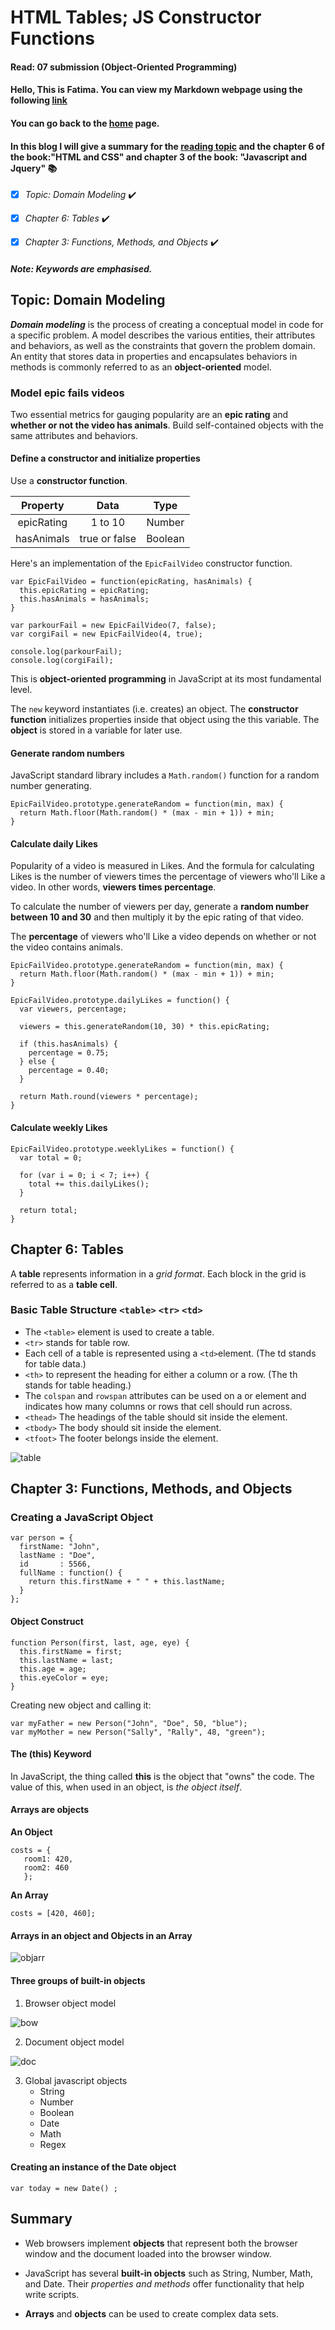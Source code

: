 # HTML Tables; JS Constructor Functions
#### Read: 07 submission (Object-Oriented Programming)

#### Hello, This is Fatima. You can view my Markdown webpage using the following [link](https://fati-ma.github.io/201-reading-notes/class-07)
#### You can go back to the [home](https://fati-ma.github.io/201-reading-notes/) page.

#### In this blog I will give a summary for the [reading topic](https://github.com/codefellows/domain_modeling#domain-modeling) and the chapter 6 of the book:"HTML and CSS" and  chapter 3 of the book: "Javascript and Jquery" :books: 


- [x] *Topic: Domain Modeling* ✔️
- [x] *Chapter 6: Tables* ✔️
- [x] *Chapter 3: Functions, Methods, and Objects* ✔️


##### Note: Keywords are emphasised.


## Topic: Domain Modeling

***Domain modeling*** is the process of creating a conceptual model in code for a specific problem. A model describes the various entities, their attributes and behaviors, as well as the constraints that govern the problem domain. An entity that stores data in properties and encapsulates behaviors in methods is commonly referred to as an **object-oriented** model.

### Model epic fails videos

Two essential metrics for gauging popularity are an **epic rating** and **whether or not the video has animals**.
Build self-contained objects with the same attributes and behaviors.

#### Define a constructor and initialize properties

Use a **constructor function**.


| Property      | Data | Type     |
| :---:        |    :----:   |          :---: |
| epicRating      | 1 to 10       | Number   |
| hasAnimals   | true or false        | Boolean      |


Here's an implementation of the `EpicFailVideo` constructor function.

```
var EpicFailVideo = function(epicRating, hasAnimals) {
  this.epicRating = epicRating;
  this.hasAnimals = hasAnimals;
}

var parkourFail = new EpicFailVideo(7, false);
var corgiFail = new EpicFailVideo(4, true);

console.log(parkourFail);
console.log(corgiFail);
```

This is **object-oriented programming** in JavaScript at its most fundamental level.

The `new` keyword instantiates (i.e. creates) an object.
The **constructor function** initializes properties inside that object using the this variable.
The **object** is stored in a variable for later use.

#### Generate random numbers

JavaScript standard library includes a `Math.random()` function for a random number generating.

```
EpicFailVideo.prototype.generateRandom = function(min, max) {
  return Math.floor(Math.random() * (max - min + 1)) + min;
}
```

#### Calculate daily Likes

Popularity of a video is measured in Likes. And the formula for calculating Likes is the number of viewers times the percentage of viewers who'll Like a video. In other words, **viewers times percentage**.

To calculate the number of viewers per day, generate a **random number between 10 and 30** and then multiply it by the epic rating of that video.

The **percentage** of viewers who'll Like a video depends on whether or not the video contains animals.

```
EpicFailVideo.prototype.generateRandom = function(min, max) {
  return Math.floor(Math.random() * (max - min + 1)) + min;
}

EpicFailVideo.prototype.dailyLikes = function() {
  var viewers, percentage;

  viewers = this.generateRandom(10, 30) * this.epicRating;

  if (this.hasAnimals) {
    percentage = 0.75;
  } else {
    percentage = 0.40;
  }

  return Math.round(viewers * percentage);
}
```

#### Calculate weekly Likes

```
EpicFailVideo.prototype.weeklyLikes = function() {
  var total = 0;

  for (var i = 0; i < 7; i++) {
    total += this.dailyLikes();
  }

  return total;
}
```


## Chapter 6: Tables

A **table** represents information in a *grid format*. 
Each block in the grid is referred to as a **table cell**.

### Basic Table Structure `<table>`  `<tr>`  `<td>`

- The `<table>` element is used to create a table.
- `<tr>` stands for table row.
- Each cell of a table is represented using a `<td>`element. (The td stands for table data.)
- `<th>` to represent the heading for either a column or a row. (The th stands for table heading.) 
- The `colspan` and `rowspan` attributes can be used on a <th> or <td> element and indicates how many columns or rows that cell should run across.
- `<thead>` The headings of the table should sit inside the <thead> element.
- `<tbody>` The body should sit inside the <tbody> element.
- `<tfoot>` The footer belongs inside the <tfoot> element. 
  
![table](https://learn.winona.edu/w/images/3/3a/Tbl_Example.jpg)  


## Chapter 3: Functions, Methods, and Objects


### Creating a JavaScript Object

```
var person = {
  firstName: "John",
  lastName : "Doe",
  id       : 5566,
  fullName : function() {
    return this.firstName + " " + this.lastName;
  }
};
```

#### Object Construct

```
function Person(first, last, age, eye) {
  this.firstName = first;
  this.lastName = last;
  this.age = age;
  this.eyeColor = eye;
}
```

Creating new object and calling it:

```
var myFather = new Person("John", "Doe", 50, "blue");
var myMother = new Person("Sally", "Rally", 48, "green");
```

#### The (this) Keyword

In JavaScript, the thing called **this** is the object that "owns" the code.
The value of this, when used in an object, is *the object itself*.


#### Arrays are objects

**An Object**

```
costs = {
   room1: 420,
   room2: 460
   };
```

**An Array**

```
costs = [420, 460];
```


#### Arrays in an object and Objects in an Array

![objarr](https://miro.medium.com/max/470/1*oNiNLXLML6i0kknHkOGArQ.png)


#### Three groups of built-in objects

1. Browser object model

![bow](https://static.javatpoint.com/images/javascript/bom.jpg)


2. Document object model

![doc](https://www.w3schools.com/js/pic_htmltree.gif)


3. Global javascript objects
   - String
   - Number
   - Boolean
   - Date
   - Math
   - Regex

#### Creating an instance of the Date object

```
var today = new Date() ;
```

## Summary

- Web browsers implement **objects** that represent both the browser window and the document loaded into the browser window.

- JavaScript has several **built-in objects** such as String, Number, Math, and Date. Their *properties and methods* offer functionality that help write scripts.

- **Arrays** and **objects** can be used to create complex data sets. 

